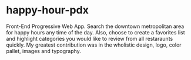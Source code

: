 # happy-hour-pdx
Front-End Progressive Web App. Search the downtown metropolitan area for happy hours any time of the day. Also, choose to create a favorites list and highlight categories you would like to review from all restaraunts quickly. My greatest contribution was in the wholistic design, logo, color pallet, images and typography. 
